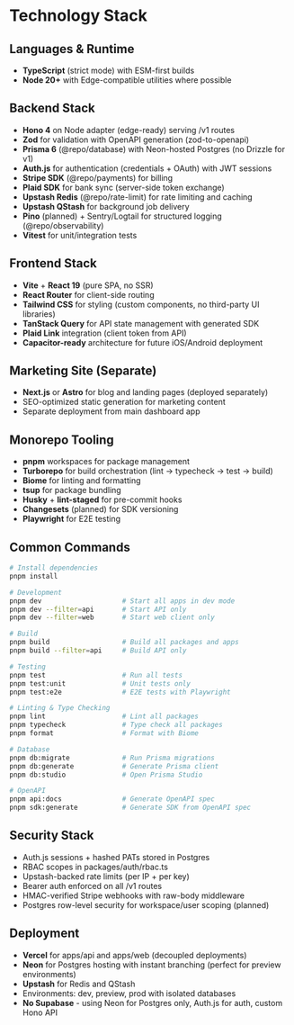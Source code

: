 # Technology Stack

## Languages & Runtime

- **TypeScript** (strict mode) with ESM-first builds
- **Node 20+** with Edge-compatible utilities where possible

## Backend Stack

- **Hono 4** on Node adapter (edge-ready) serving /v1 routes
- **Zod** for validation with OpenAPI generation (zod-to-openapi)
- **Prisma 6** (@repo/database) with Neon-hosted Postgres (no Drizzle for v1)
- **Auth.js** for authentication (credentials + OAuth) with JWT sessions
- **Stripe SDK** (@repo/payments) for billing
- **Plaid SDK** for bank sync (server-side token exchange)
- **Upstash Redis** (@repo/rate-limit) for rate limiting and caching
- **Upstash QStash** for background job delivery
- **Pino** (planned) + Sentry/Logtail for structured logging (@repo/observability)
- **Vitest** for unit/integration tests

## Frontend Stack

- **Vite** + **React 19** (pure SPA, no SSR)
- **React Router** for client-side routing
- **Tailwind CSS** for styling (custom components, no third-party UI libraries)
- **TanStack Query** for API state management with generated SDK
- **Plaid Link** integration (client token from API)
- **Capacitor-ready** architecture for future iOS/Android deployment

## Marketing Site (Separate)

- **Next.js** or **Astro** for blog and landing pages (deployed separately)
- SEO-optimized static generation for marketing content
- Separate deployment from main dashboard app

## Monorepo Tooling

- **pnpm** workspaces for package management
- **Turborepo** for build orchestration (lint → typecheck → test → build)
- **Biome** for linting and formatting
- **tsup** for package bundling
- **Husky** + **lint-staged** for pre-commit hooks
- **Changesets** (planned) for SDK versioning
- **Playwright** for E2E testing

## Common Commands

```bash
# Install dependencies
pnpm install

# Development
pnpm dev                    # Start all apps in dev mode
pnpm dev --filter=api       # Start API only
pnpm dev --filter=web       # Start web client only

# Build
pnpm build                  # Build all packages and apps
pnpm build --filter=api     # Build API only

# Testing
pnpm test                   # Run all tests
pnpm test:unit              # Unit tests only
pnpm test:e2e               # E2E tests with Playwright

# Linting & Type Checking
pnpm lint                   # Lint all packages
pnpm typecheck              # Type check all packages
pnpm format                 # Format with Biome

# Database
pnpm db:migrate             # Run Prisma migrations
pnpm db:generate            # Generate Prisma client
pnpm db:studio              # Open Prisma Studio

# OpenAPI
pnpm api:docs               # Generate OpenAPI spec
pnpm sdk:generate           # Generate SDK from OpenAPI spec
```

## Security Stack

- Auth.js sessions + hashed PATs stored in Postgres
- RBAC scopes in packages/auth/rbac.ts
- Upstash-backed rate limits (per IP + per key)
- Bearer auth enforced on all /v1 routes
- HMAC-verified Stripe webhooks with raw-body middleware
- Postgres row-level security for workspace/user scoping (planned)

## Deployment

- **Vercel** for apps/api and apps/web (decoupled deployments)
- **Neon** for Postgres hosting with instant branching (perfect for preview environments)
- **Upstash** for Redis and QStash
- Environments: dev, preview, prod with isolated databases
- **No Supabase** - using Neon for Postgres only, Auth.js for auth, custom Hono API
